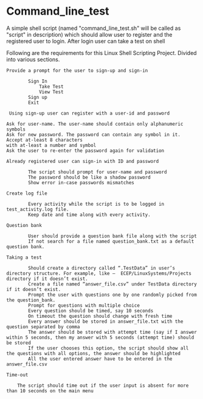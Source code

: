 # Command_line_test
A simple shell script (named "command_line_test.sh" will be called as "script" in description)
which should allow user to register and the registered user to login. After login user can take a
test on shell

Following are the requirements for this Linux Shell Scripting Project. Divided into various sections. 

    Provide a prompt for the user to sign-up and sign-in

            Sign In
                Take Test
                View Test
            Sign up
            Exit

     Using sign-up user can register with a user-id and password

    Ask for user-name. The user-name should contain only alphanumeric symbols
    Ask for new password. The password can contain any symbol in it. Accept at-least 8 characters
    with at-least a number and symbol
    Ask the user to re-enter the password again for validation

    Already registered user can sign-in with ID and password

            The script should prompt for user-name and password
            The password should be like a shadow password
            Show error in-case passwords mismatches

    Create log file

            Every activity while the script is to be logged in test_activity.log file.
            Keep date and time along with every activity.

    Question bank

            User should provide a question bank file along with the script
            If not search for a file named question_bank.txt as a default question bank.

    Taking a test

            Should create a directory called “.TestData” in user’s directory structure. For example, like –  ECEP/LinuxSystems/Projects directory if it doesn’t exist.
            Create a file named “answer_file.csv” under TestData directory if it doesn’t exist.
            Prompt the user with questions one by one randomly picked from the question_bank.
            Prompt for questions with multiple choice
            Every question should be timed, say 10 seconds
            On timeout the question should change with fresh time
            Every answer should be stored in answer_file.txt with the question separated by comma
            The answer should be stored with attempt time (say if I answer within 5 seconds, then my answer with 5 seconds (attempt time) should be stored
            If the user chooses this option, the script should show all the questions with all options, the answer should be highlighted
            All the user entered answer have to be entered in the answer_file.csv

    Time-out

        The script should time out if the user input is absent for more than 10 seconds on the main menu

